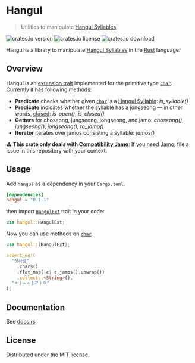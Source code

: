 # Hangul
> Utilities to manipulate [Hangul Syllables][syllables].

![crates.io version][version] ![crates.io license][license] ![crates.io download][download]

Hangul is a library to manipulate [Hangul Syllables][syllables] in the [Rust] language.

## Overview
Hangul is an [extension trait] implemented for the primitive type [`char`]. Currently it has following methods:

- **Predicate** checks whether given [`char`] is a [Hangul Syllable][syllables]: _is\_syllable()_
- **Predicate** indicates whether the syllable has a jongseong — in other words, [closed]: _is\_open()_, _is\_closed()_
- **Getters** for choseong, jungseong, jongseong, and jamo: _choseong()_, _jungseong()_, _jongseong()_, _to\_jamo()_
- **Iterator** iterates over jamos consisting a syllable: _jamos()_


:warning: **This crate only deals with [Compatibility Jamo]**: If you need [Jamo], file a issue in this repository with your context.

## Usage
Add `hangul` as a dependency in your `Cargo.toml`.

```toml
[dependencies]
hangul = "0.1.1"
```

then import [`HangulExt`](trait.HangulExt.html) trait in your code:

```rust
use hangul::HangulExt;
```

Now you can use methods on [`char`].
```rust
use hangul::{HangulExt};

assert_eq!(
  "첫사랑"
    .chars()
    .flat_map(|c| c.jamos().unwrap())
    .collect::<String>(),
  "ㅊㅓㅅㅅㅏㄹㅏㅇ"
);
```

## Documentation
See [docs.rs][documentation]

## License
Distributed under the MIT license.

[syllables]: https://en.wikipedia.org/wiki/Hangul_Syllables
[version]: https://img.shields.io/crates/v/hangul
[license]: https://img.shields.io/crates/l/hangul
[download]: https://img.shields.io/crates/d/hangul
[Rust]: https://rust-lang.org
[extension trait]: https://github.com/rust-lang/rfcs/blob/master/text/0445-extension-trait-conventions.md
[`char`]: https://doc.rust-lang.org/std/primitive.char.html
[closed]: https://en.wikipedia.org/wiki/Syllable#Open_and_closed
[Compatibility Jamo]: https://en.wikipedia.org/wiki/Hangul_Compatibility_Jamo
[Jamo]: https://en.wikipedia.org/wiki/Hangul_Jamo_(Unicode_block)
[documentation]: https://docs.rs/hangul
